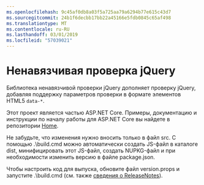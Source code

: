```yaml
---
ms.openlocfilehash: 9c45af0db8a03f5a725aa79a6294b77e615c43d7
ms.sourcegitcommit: 24b1f6decbb17bb22a45166e5fdb0845c65af498
ms.translationtype: MT
ms.contentlocale: ru-RU
ms.lasthandoff: 03/01/2019
ms.locfileid: "57039021"
---
```

<a name="jquery-unobtrusive-validation"></a>Ненавязчивая проверка jQuery
=============================

Библиотека ненавязчивой проверки jQuery дополняет проверку jQuery, добавляя поддержку параметров проверки в формате элементов HTML5 `data-*`.

Этот проект является частью ASP.NET Core. Примеры, документацию и инструкции по началу работы для ASP.NET Core вы найдете в репозитории [Home](https://github.com/aspnet/home).

Не забудьте, что изменения нужно вносить только в файл src. С помощью .\build.cmd можно автоматически создать JS-файл в каталоге dist, минифицировать этот JS-файл, создать NUPKG-файл и при необходимости изменить версию в файле package.json.

Чтобы настроить код для выпуска, обновите файл version.props и запустите .\build.cmd (см. также [сведения о ReleaseNotes](https://github.com/aspnet/jquery-validation-unobtrusive/wiki/Release-checklist)).